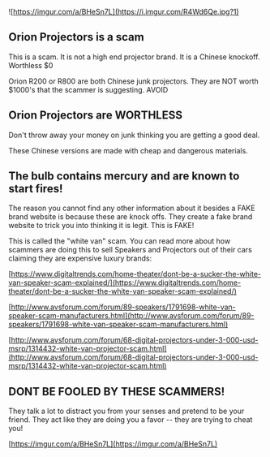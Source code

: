 ![https://imgur.com/a/BHeSn7L](https://i.imgur.com/R4Wd6Qe.jpg?1)

## Orion Projectors is a scam

This is a scam. It is not a high end projector brand. It is a Chinese knockoff. Worthless $0

Orion R200 or R800 are both Chinese junk projectors. They are NOT worth $1000's that the scammer is suggesting. AVOID

## Orion Projectors are WORTHLESS

Don't throw away your money on junk thinking you are getting a good deal.

These Chinese versions are made with cheap and dangerous materials.

## The bulb contains mercury and are known to start fires!

The reason you cannot find any other information about it besides a FAKE brand website is because these are knock offs. They create a fake brand website to trick you into thinking it is legit. This is FAKE!



This is called the "white van" scam. You can read more about how scammers are doing this to sell Speakers and Projectors out of their cars claiming they are expensive luxury brands:

[https://www.digitaltrends.com/home-theater/dont-be-a-sucker-the-white-van-speaker-scam-explained/](https://www.digitaltrends.com/home-theater/dont-be-a-sucker-the-white-van-speaker-scam-explained/) 

[http://www.avsforum.com/forum/89-speakers/1791698-white-van-speaker-scam-manufacturers.html](http://www.avsforum.com/forum/89-speakers/1791698-white-van-speaker-scam-manufacturers.html)

[http://www.avsforum.com/forum/68-digital-projectors-under-3-000-usd-msrp/1314432-white-van-projector-scam.html](http://www.avsforum.com/forum/68-digital-projectors-under-3-000-usd-msrp/1314432-white-van-projector-scam.html)

## DONT BE FOOLED BY THESE SCAMMERS!

They talk a lot to distract you from your senses and pretend to be your friend. They act like they are doing you a favor -- they are trying to cheat you!



[https://imgur.com/a/BHeSn7L](https://imgur.com/a/BHeSn7L)

```

